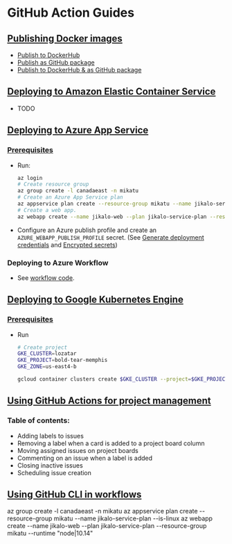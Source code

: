 # GitHub Action Guides

## [Publishing Docker images](https://docs.github.com/en/actions/guides/publishing-docker-images)
* [Publish to DockerHub](https://github.com/Zolaton/zdocs/blob/edf982ff48630f91e103dc22fba8e43456752cb1/.github/workflows/dockerhub-publish.yml#L1)
* [Publish as GitHub package](https://github.com/Zolaton/zdocs/blob/edf982ff48630f91e103dc22fba8e43456752cb1/.github/workflows/docker-github-publish.yml#L1)
* [Publish to DockerHub & as GitHub package](https://github.com/Zolaton/zdocs/blob/edf982ff48630f91e103dc22fba8e43456752cb1/.github/workflows/docker-multi-reg-publish.yml#L1)

## [Deploying to Amazon Elastic Container Service](https://docs.github.com/en/actions/guides/deploying-to-amazon-elastic-container-service)
* TODO

## [Deploying to Azure App Service](https://docs.github.com/en/actions/guides/deploying-to-azure-app-service)
### [Prerequisites](https://docs.github.com/en/actions/guides/deploying-to-azure-app-service#prerequisites)
* Run:
  ```bash
  az login
  # Create resource group
  az group create -l canadaeast -n mikatu
  # Create an Azure App Service plan
  az appservice plan create --resource-group mikatu --name jikalo-service-plan --is-linux
  # Create a web app.
  az webapp create --name jikalo-web --plan jikalo-service-plan --resource-group mikatu --runtime "node|10.14"
  ```
* Configure an Azure publish profile and create an `AZURE_WEBAPP_PUBLISH_PROFILE` secret. (See [Generate deployment credentials](https://docs.microsoft.com/en-us/azure/app-service/deploy-github-actions?tabs=applevel#generate-deployment-credentials) and [Encrypted secrets](https://docs.github.com/en/actions/reference/encrypted-secrets#creating-encrypted-secrets-for-a-repository))
### Deploying to Azure Workflow
* See [workflow code](https://github.com/Zolaton/zdocs/blob/11324953d167ed173abc05b9ef74b84a3567f72c/.github/workflows/azure-publish.yml#L1).

## [Deploying to Google Kubernetes Engine](https://docs.github.com/en/actions/guides/deploying-to-google-kubernetes-engine)
### [Prerequisites](https://docs.github.com/en/actions/guides/deploying-to-google-kubernetes-engine#prerequisites)
* Run
  ```bash
  # Create project
  GKE_CLUSTER=lozatar
  GKE_PROJECT=bold-tear-memphis
  GKE_ZONE=us-east4-b

  gcloud container clusters create $GKE_CLUSTER --project=$GKE_PROJECT --zone=$GKE_ZONE

  ```

## [Using GitHub Actions for project management](https://docs.github.com/en/actions/guides/using-github-actions-for-project-management)
### Table of contents:
* Adding labels to issues
* Removing a label when a card is added to a project board column
* Moving assigned issues on project boards
* Commenting on an issue when a label is added
* Closing inactive issues
* Scheduling issue creation

## [Using GitHub CLI in workflows](https://docs.github.com/en/actions/guides/using-github-cli-in-workflows)
az group create -l canadaeast -n mikatu
az appservice plan create --resource-group mikatu --name jikalo-service-plan --is-linux
az webapp create --name jikalo-web --plan jikalo-service-plan --resource-group mikatu --runtime "node|10.14"
